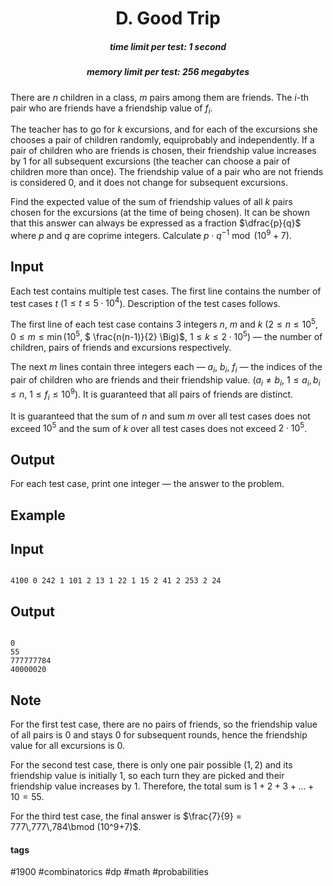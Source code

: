 <h1 style='text-align: center;'> D. Good Trip</h1>

<h5 style='text-align: center;'>time limit per test: 1 second</h5>
<h5 style='text-align: center;'>memory limit per test: 256 megabytes</h5>

There are $n$ children in a class, $m$ pairs among them are friends. The $i$-th pair who are friends have a friendship value of $f_i$. 

The teacher has to go for $k$ excursions, and for each of the excursions she chooses a pair of children randomly, equiprobably and independently. If a pair of children who are friends is chosen, their friendship value increases by $1$ for all subsequent excursions (the teacher can choose a pair of children more than once). The friendship value of a pair who are not friends is considered $0$, and it does not change for subsequent excursions. 

Find the expected value of the sum of friendship values of all $k$ pairs chosen for the excursions (at the time of being chosen). It can be shown that this answer can always be expressed as a fraction $\dfrac{p}{q}$ where $p$ and $q$ are coprime integers. Calculate $p\cdot q^{-1} \bmod (10^9+7)$.

## Input

Each test contains multiple test cases. The first line contains the number of test cases $t$ ($1 \le t \le 5 \cdot 10^4$). Description of the test cases follows.

The first line of each test case contains $3$ integers $n$, $m$ and $k$ ($2 \le n \le 10^5$, $0 \le m \le \min \Big(10^5$, $ \frac{n(n-1)}{2} \Big)$, $1 \le k \le 2 \cdot 10^5$) — the number of children, pairs of friends and excursions respectively.

The next $m$ lines contain three integers each — $a_i$, $b_i$, $f_i$ — the indices of the pair of children who are friends and their friendship value. ($a_i \neq b_i$, $1 \le a_i,b_i \le n$, $1 \le f_i \le 10^9$). It is guaranteed that all pairs of friends are distinct.

It is guaranteed that the sum of $n$ and sum $m$ over all test cases does not exceed $10^5$ and the sum of $k$ over all test cases does not exceed $2 \cdot 10^5$.

## Output

For each test case, print one integer — the answer to the problem.

## Example

## Input


```

4100 0 242 1 101 2 13 1 22 1 15 2 41 2 253 2 24
```
## Output


```

0
55
777777784
40000020

```
## Note

For the first test case, there are no pairs of friends, so the friendship value of all pairs is $0$ and stays $0$ for subsequent rounds, hence the friendship value for all excursions is $0$.

For the second test case, there is only one pair possible $(1, 2)$ and its friendship value is initially $1$, so each turn they are picked and their friendship value increases by $1$. Therefore, the total sum is $1+2+3+\ldots+10 = 55$.

For the third test case, the final answer is $\frac{7}{9} = 777\,777\,784\bmod (10^9+7)$.



#### tags 

#1900 #combinatorics #dp #math #probabilities 